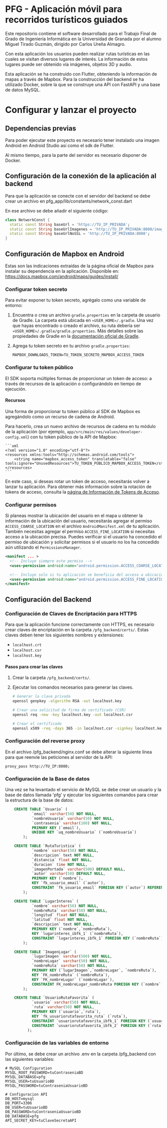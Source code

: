 # PFG - Aplicación móvil para recorridos turísticos guiados

Este repositorio contiene el software desarrollado para el Trabajo Final de Grado de Ingeniería Informática en la Universidad de Granada por el alumno Miguel Tirado Guzmán, dirigido por Carlos Ureña Almagro.

Con esta aplicación los usuarios pueden realizar rutas turísticas en las cuales se visitan diversos lugares de interés. La información de estos lugares puede ser obtenido vía imágenes, objetos 3D y audio.

Esta aplicación se ha construido con Flutter, obteniendo la información de mapas a través de Mapbox. Para la construcción del backend se ha utilizado Docker, sobre la que se construye una API con FastAPI y una base de datos MySQL.

# Configurar y lanzar el proyecto

## Dependencias previas

Para poder ejecutar este proyecto es necesario tener instalado una imagen Android en Android Studio así como el sdk de Flutter.

Al mismo tiempo, para la parte del servidor es necesario disponer de Docker.

## Configuración de la conexión de la aplicación al backend

Para que la aplicación se conecte con el servidor del backend se debe crear un archivo en pfg_app/lib/constants/network_const.dart

En ese archivo se debe añadir el siguiente código:

```dart
class NetworkConst {
  static const String baseUrl = 'https://TU_IP_PRIVADA';
  static const String baseUrlImagenes = 'http://TU_IP_PRIVADA:8080/imagenes';
  static const String baseUrlNoSSL = 'http://TU_IP_PRIVADA:8080';
}
```

## Configuración de Mapbox en Android

Estas son las indicaciones extraídas de la página oficial de Mapbox para instalar su dependencia en la aplicación. Disponible en: https://docs.mapbox.com/android/maps/guides/install/

### Configurar token secreto

Para evitar exponer tu token secreto, agrégalo como una variable de entorno:

1. Encuentra o crea un archivo `gradle.properties` en la carpeta de usuario de Gradle. La carpeta está ubicada en `«USER_HOME»/.gradle`. Una vez que hayas encontrado o creado el archivo, su ruta debería ser `«USER_HOME»/.gradle/gradle.properties`. Más detalles sobre las propiedades de Gradle en la [documentación oficial de Gradle](https://docs.gradle.org/current/userguide/build_environment.html#sec:gradle_configuration_properties).
2. Agrega tu token secreto en tu archivo `gradle.properties`:

   ```properties
   MAPBOX_DOWNLOADS_TOKEN=TU_TOKEN_SECRETO_MAPBOX_ACCESS_TOKEN
   ```

### Configurar tu token público

El SDK soporta múltiples formas de proporcionar un token de acceso: a través de recursos de la aplicación o configurándolo en tiempo de ejecución.

#### Recursos

Una forma de proporcionar tu token público al SDK de Mapbox es agregándolo como un recurso de cadena de Android.

Para hacerlo, crea un nuevo archivo de recursos de cadena en tu módulo de la aplicación (por ejemplo, `app/src/main/res/values/developer-config.xml`) con tu token público de la API de Mapbox:

    ```xml
    <?xml version="1.0" encoding="utf-8"?>
    <resources xmlns:tools="http://schemas.android.com/tools">
        <string name="mapbox_access_token" translatable="false" tools:ignore="UnusedResources">TU_TOKEN_PÚBLICO_MAPBOX_ACCESS_TOKEN</string>
    </resources>
    ```

En este caso, si deseas rotar un token de acceso, necesitarás volver a lanzar tu aplicación. Para obtener más información sobre la rotación de tokens de acceso, consulta la [página de Información de Tokens de Acceso](https://docs.mapbox.com/help/glossary/access-token/).

### Configurar permisos

Si planeas mostrar la ubicación del usuario en el mapa u obtener la información de la ubicación del usuario, necesitarás agregar el permiso `ACCESS_COARSE_LOCATION` en el archivo `AndroidManifest.xml` de tu aplicación. También necesitas agregar el permiso `ACCESS_FINE_LOCATION` si necesitas acceso a la ubicación precisa. Puedes verificar si el usuario ha concedido el permiso de ubicación y solicitar permisos si el usuario no los ha concedido aún utilizando el `PermissionsManager`.

```xml
<manifest ... >
  <!-- Incluye siempre este permiso -->
  <uses-permission android:name="android.permission.ACCESS_COARSE_LOCATION" />

  <!-- Incluye solo si tu aplicación se beneficia del acceso a ubicación precisa. -->
  <uses-permission android:name="android.permission.ACCESS_FINE_LOCATION" />
</manifest>
```

## Configuración del Backend

### Configuración de Claves de Encriptación para HTTPS

Para que la aplicación funcione correctamente con HTTPS, es necesario crear claves de encriptación en la carpeta `/pfg_backend/certs/`. Estas claves deben tener los siguientes nombres y extensiones:

- `localhost.crt`
- `localhost.csr`
- `localhost.key`

#### Pasos para crear las claves

1. Crear la carpeta `/pfg_backend/certs/`.
2. Ejecutar los comandos necesarios para generar las claves.

   ```sh
   # Generar la clave privada
   openssl genpkey -algorithm RSA -out localhost.key

   # Crear una solicitud de firma de certificado (CSR)
   openssl req -new -key localhost.key -out localhost.csr

   # Crear el certificado
   openssl x509 -req -days 365 -in localhost.csr -signkey localhost.key -out localhost.crt
   ```

### Configuración del reverse proxy

En el archivo /pfg_backend/nginx.conf se debe alterar la siguiente línea para que reenvíe las peticiones al servidor de la API:

```
proxy_pass http://TU_IP:8080;
```

### Configuración de la Base de datos

Una vez se ha levantado el servicio de MySQL se debe crear un usuario y la base de datos llamada 'pfg' y ejecutar los siguientes comandos para crear la estructura de la base de datos:

```sql
    CREATE TABLE `Usuario` (
            `email` varchar(50) NOT NULL,
            `nombreUsuario` varchar(50) NOT NULL,
            `contrasenia` varchar(100) NOT NULL,
            PRIMARY KEY (`email`),
            UNIQUE KEY `uq_nombreUsuario` (`nombreUsuario`)
        );

    CREATE TABLE `RutaTuristica` (
            `nombre` varchar(50) NOT NULL,
            `descripcion` text NOT NULL,
            `distancia` float NOT NULL,
            `duracion` time NOT NULL,
            `imagenPortada` varchar(500) DEFAULT NULL,
            `autor` varchar(50) DEFAULT NULL,
            PRIMARY KEY (`nombre`),
            KEY `fk_usuario_email` (`autor`),
            CONSTRAINT `fk_usuario_email` FOREIGN KEY (`autor`) REFERENCES `Usuario` (`email`) ON DELETE SET NULL
        );

    CREATE TABLE `LugarInteres` (
            `nombre` varchar(50) NOT NULL,
            `nombreRuta` varchar(50) NOT NULL,
            `longitud` float NOT NULL,
            `latitud` float NOT NULL,
            `descripcion` text NOT NULL,
            PRIMARY KEY (`nombre`,`nombreRuta`),
            KEY `lugarinteres_ibfk_1` (`nombreRuta`),
            CONSTRAINT `lugarinteres_ibfk_1` FOREIGN KEY (`nombreRuta`) REFERENCES `RutaTuristica` (`nombre`) ON DELETE CASCADE
        );

    CREATE TABLE `ImagenLugar` (
            `lugarImagen` varchar(500) NOT NULL,
            `nombreLugar` varchar(50) NOT NULL,
            `nombreRuta` varchar(50) NOT NULL,
            PRIMARY KEY (`lugarImagen`,`nombreLugar`, `nombreRuta`),
            KEY `FK_nombreRuta` (`nombreRuta`),
            KEY `FK_nombreLugar` (`nombreLugar`),
            CONSTRAINT FK_nombreLugar_nombreRuta FOREIGN KEY (`nombre`,`nombreRuta`) REFERENCES LugarInteres (`nombreLugar`,`nombreRuta`) ON DELETE CASCADE
        );

    CREATE TABLE `UsuarioRutaFavorita` (
            `usuario` varchar(50) NOT NULL,
            `ruta` varchar(50) NOT NULL,
            PRIMARY KEY (`usuario`,`ruta`),
            KEY `fk_usuariorutafavorita_ruta` (`ruta`),
            CONSTRAINT `usuariorutafavorita_ibfk_1` FOREIGN KEY (`usuario`) REFERENCES `Usuario` (`email`),
            CONSTRAINT `usuariorutafavorita_ibfk_2` FOREIGN KEY (`ruta`) REFERENCES `RutaTuristica` (`nombre`)
          );
```

### Configuración de las variables de entorno

Por último, se debe crear un archivo .env en la carpeta /pfg_backend con las siguientes variables:

```
# MySQL Configuration
MYSQL_ROOT_PASSWORD=tuContraseniaBD
MYSQL_DATABASE=pfg
MYSQL_USER=tuUsuarioBD
MYSQL_PASSWORD=tuContraseniaUsuarioBD

# Configuracion API
DB_HOST=mysql
DB_PORT=3306
DB_USER=tuUsuarioBD
DB_PASSWORD=tuContraseniaUsuarioBD
DB_DATABASE=pfg
API_SECRET_KEY=tuClaveSecretaAPI
```
